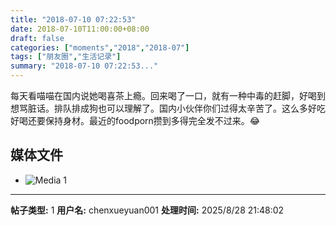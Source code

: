 ```yaml
---
title: "2018-07-10 07:22:53"
date: 2018-07-10T11:00:00+08:00
draft: false
categories: ["moments","2018","2018-07"]
tags: ["朋友圈","生活记录"]
summary: "2018-07-10 07:22:53..."
---
```


每天看喵喵在国内说她喝喜茶上瘾。回来喝了一口，就有一种中毒的赶脚，好喝到想骂脏话。排队排成狗也可以理解了。国内小伙伴你们过得太辛苦了。这么多好吃好喝还要保持身材。最近的foodporn攒到多得完全发不过来。😂

## 媒体文件

- ![Media 1](/Moments/photos/2018-07-10/201807100722530.jpg)

---

**帖子类型:** 1
**用户名:** chenxueyuan001
**处理时间:** 2025/8/28 21:48:02